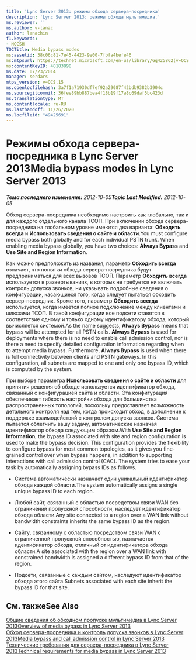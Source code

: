 ```yaml
---
title: 'Lync Server 2013: режимы обхода сервера-посредника'
description: 'Lync Server 2013: режимы обхода мультимедиа.'
ms.reviewer: ''
ms.author: v-lanac
author: lanachin
f1.keywords:
- NOCSH
TOCTitle: Media bypass modes
ms:assetid: 38c06c81-7e45-4423-9e00-7fbfa4befe46
ms:mtpsurl: https://technet.microsoft.com/en-us/library/Gg425862(v=OCS.15)
ms:contentKeyID: 48183898
ms.date: 07/23/2014
manager: serdars
mtps_version: v=OCS.15
ms.openlocfilehash: 3a7f1a71930df7ef92a29087f42bdb9382b3904c
ms.sourcegitcommit: 36fee89bb887bea4f18b19f17a8c69daf5bc423d
ms.translationtype: MT
ms.contentlocale: ru-RU
ms.lasthandoff: 11/26/2020
ms.locfileid: "49425691"
---
```

# <a name="media-bypass-modes-in-lync-server-2013"></a><span data-ttu-id="28d8a-103">Режимы обхода сервера-посредника в Lync Server 2013</span><span class="sxs-lookup"><span data-stu-id="28d8a-103">Media bypass modes in Lync Server 2013</span></span>

<div data-xmlns="http://www.w3.org/1999/xhtml">

<div class="topic" data-xmlns="http://www.w3.org/1999/xhtml" data-msxsl="urn:schemas-microsoft-com:xslt" data-cs="https://msdn.microsoft.com/">

<div data-asp="https://msdn2.microsoft.com/asp">



</div>

<div id="mainSection">

<div id="mainBody"><span data-ttu-id="28d8a-104">

<span> </span></span><span class="sxs-lookup"><span data-stu-id="28d8a-104">

<span> </span></span></span>

<span data-ttu-id="28d8a-105">_**Тема последнего изменения:** 2012-10-05_</span><span class="sxs-lookup"><span data-stu-id="28d8a-105">_**Topic Last Modified:** 2012-10-05_</span></span>

<span data-ttu-id="28d8a-p101">Обход сервера-посредника необходимо настроить как глобально, так и для каждого отдельного канала ТСОП. При включении обхода сервера-посредника на глобальном уровне имеются два варианта: **Обходить всегда** и **Использовать сведения о сайте и области**.</span><span class="sxs-lookup"><span data-stu-id="28d8a-p101">You must configure media bypass both globally and for each individual PSTN trunk. When enabling media bypass globally, you have two choices: **Always Bypass** and **Use Site and Region Information**.</span></span>

<span data-ttu-id="28d8a-p102">Как можно предположить из названия, параметр **Обходить всегда** означает, что попытки обхода сервера-посредника будут предприниматься для всех вызовов ТСОП. Параметр **Обходить всегда** используется в развертываниях, в которых не требуется ни включать контроль допуска звонков, ни указывать подробные сведения о конфигурации, касающиеся того, когда следует пытаться обходить сервер-посредник. Кроме того, параметр **Обходить всегда** используется, когда имеется полное подключение между клиентами и шлюзами ТСОП. В такой конфигурации все подсети ставятся в соответствие одному и только одному идентификатору обхода, который вычисляется системой.</span><span class="sxs-lookup"><span data-stu-id="28d8a-p102">As the name suggests, **Always Bypass** means that bypass will be attempted for all PSTN calls. **Always Bypass** is used for deployments where there is no need to enable call admission control, nor is there a need to specify detailed configuration information regarding when to attempt media bypass. Furthermore, **Always Bypass** is used when there is full connectivity between clients and PSTN gateways. In this configuration, all subnets are mapped to one and only one bypass ID, which is computed by the system.</span></span>

<span data-ttu-id="28d8a-p103">При выборе параметра **Использовать сведения о сайте и области** для принятия решения об обходе используется идентификатор обхода, связанный с конфигурацией сайта и области. Эта конфигурация обеспечивает гибкость настройки обхода для большинства распространенных топологий, поскольку предоставляет возможность детального контроля над тем, когда происходит обход, в дополнение к поддержке взаимодействий с контролем допуска звонков. Система пытается облегчить вашу задачу, автоматические назначая идентификатор обхода следующим образом.</span><span class="sxs-lookup"><span data-stu-id="28d8a-p103">With **Use Site and Region Information**, the bypass ID associated with site and region configuration is used to make the bypass decision. This configuration provides the flexibility to configure bypass for most common topologies, as it gives you fine-grained control over when bypass happens, in addition to supporting interactions with call admission control (CAC). The system tries to ease your task by automatically assigning bypass IDs as follows.</span></span>

  - <span data-ttu-id="28d8a-115">Система автоматически назначает один уникальный идентификатор обхода каждой области.</span><span class="sxs-lookup"><span data-stu-id="28d8a-115">The system automatically assigns a single unique bypass ID to each region.</span></span>

  - <span data-ttu-id="28d8a-116">Любой сайт, связанный с областью посредством связи WAN без ограничений пропускной способности, наследует идентификатор обхода области.</span><span class="sxs-lookup"><span data-stu-id="28d8a-116">Any site connected to a region over a WAN link without bandwidth constraints inherits the same bypass ID as the region.</span></span>

  - <span data-ttu-id="28d8a-117">Сайту, связанному с областью посредством связи WAN с ограниченной пропускной способностью, назначается идентификатор обхода, отличный от идентификатора обхода области.</span><span class="sxs-lookup"><span data-stu-id="28d8a-117">A site associated with the region over a WAN link with constrained bandwidth is assigned a different bypass ID from that of the region.</span></span>

  - <span data-ttu-id="28d8a-118">Подсети, связанные с каждым сайтом, наследуют идентификатор обхода этого сайта.</span><span class="sxs-lookup"><span data-stu-id="28d8a-118">Subnets associated with each site inherit the bypass ID for that site.</span></span>

<div>

## <a name="see-also"></a><span data-ttu-id="28d8a-119">См. также</span><span class="sxs-lookup"><span data-stu-id="28d8a-119">See Also</span></span>


[<span data-ttu-id="28d8a-120">Общие сведения об обходном пропуске мультимедиа в Lync Server 2013</span><span class="sxs-lookup"><span data-stu-id="28d8a-120">Overview of media bypass in Lync Server 2013</span></span>](lync-server-2013-overview-of-media-bypass.md)  
[<span data-ttu-id="28d8a-121">Обход сервера-посредника и контроль допуска звонков в Lync Server 2013</span><span class="sxs-lookup"><span data-stu-id="28d8a-121">Media bypass and call admission control in Lync Server 2013</span></span>](lync-server-2013-media-bypass-and-call-admission-control.md)  
[<span data-ttu-id="28d8a-122">Технические требования для сервера-посредника в Lync Server 2013</span><span class="sxs-lookup"><span data-stu-id="28d8a-122">Technical requirements for media bypass in Lync Server 2013</span></span>](lync-server-2013-technical-requirements-for-media-bypass.md)  
  

<span data-ttu-id="28d8a-123"></div>

</div>

<span> </span>

</div>

</div>

</span><span class="sxs-lookup"><span data-stu-id="28d8a-123"></div>

</div>

<span> </span>

</div>

</div>

</span></span></div>

